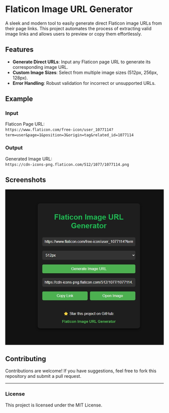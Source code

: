 # Flaticon Image URL Generator

A sleek and modern tool to easily generate direct Flaticon image URLs from their page links. This project automates the process of extracting valid image links and allows users to preview or copy them effortlessly.

## Features

- **Generate Direct URLs**: Input any Flaticon page URL to generate its corresponding image URL.
- **Custom Image Sizes**: Select from multiple image sizes (512px, 256px, 128px).
- **Error Handling**: Robust validation for incorrect or unsupported URLs.

## Example

### Input
Flaticon Page URL:  
`https://www.flaticon.com/free-icon/user_1077114?term=user&page=1&position=3&origin=tag&related_id=1077114`

### Output
Generated Image URL:  
`https://cdn-icons-png.flaticon.com/512/1077/1077114.png`

## Screenshots
![Screenshots](Screenshot.jpeg)


## Contributing

Contributions are welcome! If you have suggestions, feel free to fork this repository and submit a pull request.

---

### License

This project is licensed under the MIT License.
